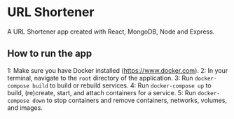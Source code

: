 # URL Shortener
A URL Shortener app created with React, MongoDB, Node and Express.


## How to run the app
1: Make sure you have Docker installed (https://www.docker.com).
2: In your terminal, navigate to the `root` directory of the application.
3: Run `docker-compose build` to build or rebuild services.
4: Run `docker-compose up` to build, (re)create, start, and attach containers for a service.
5: Run `docker-compose down` to stop containers and remove containers, networks, volumes, and images.

